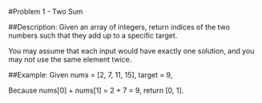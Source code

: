 #Problem 1 - Two Sum

##Description:
Given an array of integers, return indices of the two numbers such that they add up to a specific target.

You may assume that each input would have exactly one solution, and you may not use the same element twice.

##Example:
Given nums = [2, 7, 11, 15], target = 9,

Because nums[0] + nums[1] = 2 + 7 = 9,
return [0, 1].
